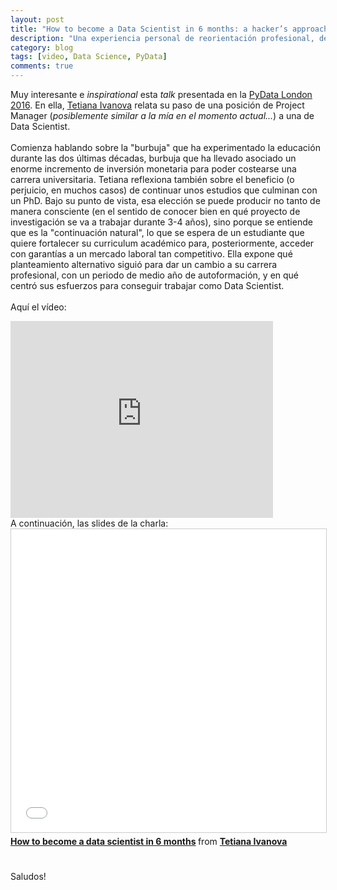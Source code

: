 ```yaml
---
layout: post
title: "How to become a Data Scientist in 6 months: a hacker’s approach to career planning"
description: "Una experiencia personal de reorientación profesional, de un puesto de Project Manager a uno de Data Scientist"
category: blog
tags: [video, Data Science, PyData]
comments: true
---
```


Muy interesante e *inspirational* esta *talk* presentada en la [PyData London 2016](https://pydata.org/london2016/). En ella, [Tetiana Ivanova](https://twitter.com/eoly23) relata su paso de una posición de Project Manager (*posiblemente similar a la mía en el momento actual...*) a una de Data Scientist. 
<br /><br />
Comienza hablando sobre la "burbuja" que ha experimentado la educación durante las dos últimas décadas, burbuja que ha llevado asociado un enorme incremento de inversión monetaria para poder costearse una carrera universitaria. Tetiana reflexiona también sobre el beneficio (o perjuicio, en muchos casos) de continuar unos estudios que culminan con un PhD. Bajo su punto de vista, esa elección se puede producir no tanto de manera consciente (en el sentido de conocer bien en qué proyecto de investigación se va a trabajar durante 3-4 años), sino porque se entiende que es la "continuación natural", lo que se espera de un estudiante que quiere fortalecer su curriculum académico para, posteriormente, acceder con garantías a un mercado laboral tan competitivo. Ella expone qué planteamiento alternativo siguió para dar un cambio a su carrera profesional, con un periodo de medio año de autoformación, y en qué centró sus esfuerzos para conseguir trabajar como Data Scientist. 
<br /><br />
Aquí el vídeo:
<br />
<iframe width="420" height="315" src="https://www.youtube.com/embed/rIofV14c0tc" frameborder="0" allowfullscreen>&nbsp;</iframe>
<br />
A continuación, las slides de la charla: 
<br />
<iframe src="//www.slideshare.net/slideshow/embed_code/key/ge0GaQBgSx6p8S" width="595" height="485" frameborder="0" marginwidth="0" marginheight="0" scrolling="no" style="border:1px solid #CCC; border-width:1px; margin-bottom:5px; max-width: 100%;" allowfullscreen> </iframe> <div style="margin-bottom:5px"> <strong> <a href="//www.slideshare.net/TetianaIvanova2/how-to-become-a-data-scientist-in-6-months" title="How to become a data scientist in 6 months" target="_blank">How to become a data scientist in 6 months</a> </strong> from <strong><a target="_blank" href="//www.slideshare.net/TetianaIvanova2">Tetiana Ivanova</a></strong> </div>
<br /><br />
Saludos!